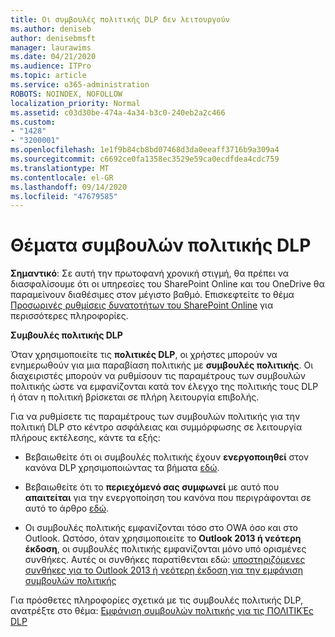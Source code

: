 ```yaml
---
title: Οι συμβουλές πολιτικής DLP δεν λειτουργούν
ms.author: deniseb
author: denisebmsft
manager: laurawims
ms.date: 04/21/2020
ms.audience: ITPro
ms.topic: article
ms.service: o365-administration
ROBOTS: NOINDEX, NOFOLLOW
localization_priority: Normal
ms.assetid: c03d30be-474a-4a34-b3c0-240eb2a2c466
ms.custom:
- "1428"
- "3200001"
ms.openlocfilehash: 1e1f9b84cb8bd07468d3da0eeaff3716b9a309a4
ms.sourcegitcommit: c6692ce0fa1358ec3529e59ca0ecdfdea4cdc759
ms.translationtype: MT
ms.contentlocale: el-GR
ms.lasthandoff: 09/14/2020
ms.locfileid: "47679585"
---
```

# <a name="dlp-policy-tip-issues"></a>Θέματα συμβουλών πολιτικής DLP

**Σημαντικό**: Σε αυτή την πρωτοφανή χρονική στιγμή, θα πρέπει να διασφαλίσουμε ότι οι υπηρεσίες του SharePoint Online και του OneDrive θα παραμείνουν διαθέσιμες στον μέγιστο βαθμό. Επισκεφτείτε το θέμα [Προσωρινές ρυθμίσεις δυνατοτήτων του SharePoint Online](https://aka.ms/ODSPAdjustments) για περισσότερες πληροφορίες.

**Συμβουλές πολιτικής DLP**

Όταν χρησιμοποιείτε τις **πολιτικές DLP**, οι χρήστες μπορούν να ενημερωθούν για μια παραβίαση πολιτικής με **συμβουλές πολιτικής**. Οι διαχειριστές μπορούν να ρυθμίσουν τις παραμέτρους των συμβουλών πολιτικής ώστε να εμφανίζονται κατά τον έλεγχο της πολιτικής τους DLP ή όταν η πολιτική βρίσκεται σε πλήρη λειτουργία επιβολής.
  
Για να ρυθμίσετε τις παραμέτρους των συμβουλών πολιτικής για την πολιτική DLP στο κέντρο ασφάλειας και συμμόρφωσης σε λειτουργία πλήρους εκτέλεσης, κάντε τα εξής:
  
- Βεβαιωθείτε ότι οι συμβουλές πολιτικής έχουν **ενεργοποιηθεί** στον κανόνα DLP χρησιμοποιώντας τα βήματα [εδώ](https://docs.microsoft.com/microsoft-365/compliance/use-notifications-and-policy-tips).

- Βεβαιωθείτε ότι το **περιεχόμενό σας συμφωνεί** με αυτό που **απαιτείται** για την ενεργοποίηση του κανόνα που περιγράφονται σε αυτό το άρθρο [εδώ](https://docs.microsoft.com/microsoft-365/compliance/sensitive-information-type-entity-definitions).

- Οι συμβουλές πολιτικής εμφανίζονται τόσο στο OWA όσο και στο Outlook. Ωστόσο, όταν χρησιμοποιείτε το **Outlook 2013 ή νεότερη έκδοση**, οι συμβουλές πολιτικής εμφανίζονται μόνο υπό ορισμένες συνθήκες. Αυτές οι συνθήκες παρατίθενται εδώ: [υποστηριζόμενες συνθήκες για το Outlook 2013 ή νεότερη έκδοση για την εμφάνιση συμβουλών πολιτικής](https://docs.microsoft.com/microsoft-365/compliance/use-notifications-and-policy-tips)

Για πρόσθετες πληροφορίες σχετικά με τις συμβουλές πολιτικής DLP, ανατρέξτε στο θέμα: [Εμφάνιση συμβουλών πολιτικής για τις ΠΟΛΙΤΙΚΈς DLP](https://docs.microsoft.com/microsoft-365/compliance/use-notifications-and-policy-tips)
  